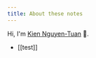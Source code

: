 ```yaml
---
title: About these notes
---
```


Hi, I'm [Kien Nguyen-Tuan](https://github.com/ntk148v/) 👋.

- [[test]]
